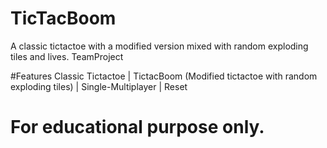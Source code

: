 # TicTacBoom
A classic tictactoe with a modified version mixed with random exploding tiles and lives. 
TeamProject

#Features
Classic Tictactoe | TictacBoom (Modified tictactoe with random exploding tiles) | Single-Multiplayer | Reset

# For educational purpose only.
